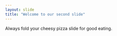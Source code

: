 ```yaml
---
layout: slide
title: "Welcome to our second slide"
---
```

Always fold your cheesy pizza slide for good eating.

